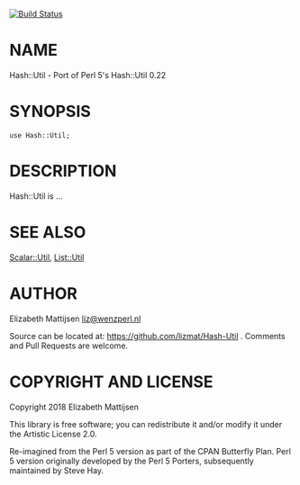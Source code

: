[![Build Status](https://travis-ci.org/lizmat/Hash-Util.svg?branch=master)](https://travis-ci.org/lizmat/Hash-Util)

NAME
====

Hash::Util - Port of Perl 5's Hash::Util 0.22

SYNOPSIS
========

    use Hash::Util;

DESCRIPTION
===========

Hash::Util is ...

SEE ALSO
========

[Scalar::Util](Scalar::Util), [List::Util](List::Util)

AUTHOR
======

Elizabeth Mattijsen <liz@wenzperl.nl>

Source can be located at: https://github.com/lizmat/Hash-Util . Comments and Pull Requests are welcome.

COPYRIGHT AND LICENSE
=====================

Copyright 2018 Elizabeth Mattijsen

This library is free software; you can redistribute it and/or modify it under the Artistic License 2.0.

Re-imagined from the Perl 5 version as part of the CPAN Butterfly Plan. Perl 5 version originally developed by the Perl 5 Porters, subsequently maintained by Steve Hay.

